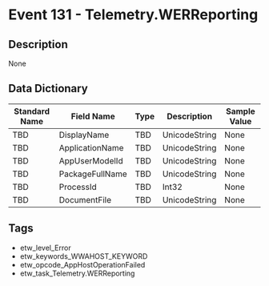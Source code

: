 # Event 131 - Telemetry.WERReporting

## Description
None

## Data Dictionary
|Standard Name|Field Name|Type|Description|Sample Value|
|---|---|---|---|---|
|TBD|DisplayName|TBD|UnicodeString|None|None|
|TBD|ApplicationName|TBD|UnicodeString|None|None|
|TBD|AppUserModelId|TBD|UnicodeString|None|None|
|TBD|PackageFullName|TBD|UnicodeString|None|None|
|TBD|ProcessId|TBD|Int32|None|None|
|TBD|DocumentFile|TBD|UnicodeString|None|None|

## Tags
* etw_level_Error
* etw_keywords_WWAHOST_KEYWORD
* etw_opcode_AppHostOperationFailed
* etw_task_Telemetry.WERReporting